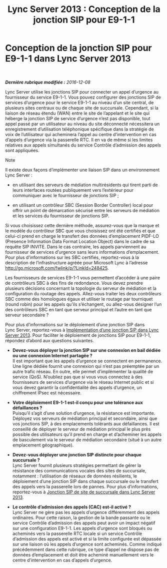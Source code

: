 ﻿---
title: 'Lync Server 2013 : Conception de la jonction SIP pour E9-1-1'
TOCTitle: Conception de la jonction SIP pour E9-1-1
ms:assetid: 4f93b974-b460-45c7-a4a8-6f38e34840f5
ms:mtpsurl: https://technet.microsoft.com/fr-fr/library/Gg398323(v=OCS.15)
ms:contentKeyID: 49297185
ms.date: 12/10/2016
mtps_version: v=OCS.15
ms.translationtype: HT
---

# Conception de la jonction SIP pour E9-1-1 dans Lync Server 2013

 

_**Dernière rubrique modifiée :** 2016-12-08_

Lync Server utilise les jonctions SIP pour connecter un appel d’urgence au fournisseur du service E9-1-1. Vous pouvez configurer des jonctions SIP de services d’urgence pour le service E9-1-1 au niveau d’un site central, de plusieurs sites centraux ou de chaque site de succursale. Cependant, si la liaison de réseau étendu (WAN) entre le site de l’appelant et le site qui héberge la jonction SIP de service d’urgence n’est pas disponible, tout appel passé par un utilisateur au niveau du site déconnecté nécessitera un enregistrement d’utilisation téléphonique spécifique dans la stratégie de voix de l’utilisateur qui acheminera l’appel au centre d’intervention en cas d’appels d’urgence via la passerelle RTC. Il en va de même si les limites relatives aux appels simultanés du service Contrôle d’admission des appels sont appliquées.

> [!NOTE]  
> Il existe deux façons d’implémenter une liaison SIP dans un environnement Lync Server :
> <ul>
> <li><p>en utilisant des serveurs de médiation multirésidents qui tirent parti de leurs interfaces routées publiquement vers l’extérieur pour communiquer avec le fournisseur de jonctions SIP ;</p></li>
> <li><p>en utilisant un contrôleur SBC (Session Border Controller) local pour offrir un point de démarcation sécurisé entre les serveurs de médiation et les services du fournisseur de jonctions SIP.</p></li></ul>
> Si vous choisissez cette dernière méthode, assurez-vous que la marque et le modèle du contrôleur SBC que vous choisissez ont été certifiés et que celui-ci prend en charge le transfert des données d’emplacement PIDF-LO (Presence Information Data Format Location Object) dans le cadre de sa requête SIP INVITE. Dans le cas contraire, les appels parviennent au fournisseur de services d’urgence sans leurs informations d’emplacement. Pour plus d’informations sur les SBC certifiés, reportez-vous à la description de l’infrastructure agréée pour Microsoft Lync à l’adresse <a href="http://go.microsoft.com/fwlink/p/?linkid=248425">http://go.microsoft.com/fwlink/p/?LinkId=248425</a>.<br />
Les fournisseurs de services E9-1-1 vous permettent d’accéder à une paire de contrôleurs SBC à des fins de redondance. Vous devez prendre plusieurs décisions concernant la topologie du serveur de médiation et la configuration du routage des appels. Allez-vous traiter les deux contrôleurs SBC comme des homologues égaux et utiliser le routage par tourniquet (round robin) pour les appels qu’ils s’échangent, ou allez-vous désigner l’un des contrôleurs SBC en tant que serveur principal et l’autre en tant que serveur secondaire ?


Pour plus d’informations sur le déploiement d’une jonction SIP dans Lync Server, reportez-vous à [Implémentation d’une jonction SIP dans Lync Server 2013](lync-server-2013-how-do-i-implement-sip-trunking.md). Pour faciliter le déploiement de jonctions SIP pour E9-1-1, répondez d’abord aux questions suivantes.

  - **Devez-vous déployer la jonction SIP sur une connexion en bail dédiée ou une connexion Internet partagée ?**  
    Il est important que les appels d’urgence se connectent en permanence. Une ligne dédiée fournit une connexion qui n’est pas préemptée par un autre trafic réseau. En outre, elle permet d’implémenter la qualité de service (QoS). N’oubliez pas que si vous vous connectez à des fournisseurs de services d’urgence via le réseau Internet public et si vous devez garantir la confidentialité des appels d’urgence, un chiffrement IPsec est nécessaire.

<!-- end list -->

  - **Votre déploiement E9-1-1 est-il conçu pour une tolérance aux défaillances ?**  
    Puisqu’il s’agit d’une solution d’urgence, la résistance est importante. Déployez vos serveurs de médiation principal et secondaire, ainsi que vos jonctions SIP, à des emplacements tolérants aux défaillances. Il est conseillé de déployer le serveur de médiation principal le plus près possible des utilisateurs qu’il prend en charge et d’acheminer les appels de basculement via le serveur de médiation secondaire (situé à un autre emplacement géographique).

<!-- end list -->

  - **Devez-vous déployer une jonction SIP distincte pour chaque succursale ?**  
    Lync Server fournit plusieurs stratégies permettant de gérer la résistance des communications vocales des sites de succursale, notamment : l’utilisation de réseaux de données résilients, le déploiement d’une jonction SIP dans chaque succursale ou le transfert des appels vers la passerelle lors de pannes. Pour plus d’informations, reportez-vous à [Jonction SIP de site de succursale dans Lync Server 2013](lync-server-2013-branch-site-sip-trunking.md).

<!-- end list -->

  - **Le contrôle d’admission des appels (CAC) est-il activé ?**  
    Lync Server ne gère pas les appels d’urgence différemment des appels ordinaires. Pour cette raison, la gestion de la bande passante ou le service Contrôle d’admission des appels peut avoir un impact négatif sur une configuration E9-1-1. Les appels d’urgence sont bloqués ou acheminés vers la passerelle RTC locale si un service Contrôle d’admission des appels est activé et si la limite configurée est dépassée sur une liaison où les appels d’urgence sont acheminés. Comme indiqué précédemment dans cette rubrique, ce type d’appel ne dispose pas de données d’emplacement et doit être acheminé manuellement vers le centre d’intervention en cas d’appels d’urgence.

